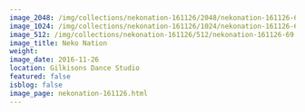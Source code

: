 ```yaml
---
image_2048: /img/collections/nekonation-161126/2048/nekonation-161126-69.jpg
image_1024: /img/collections/nekonation-161126/1024/nekonation-161126-69.jpg
image_512: /img/collections/nekonation-161126/512/nekonation-161126-69.jpg
image_title: Neko Nation
weight: 
image_date: 2016-11-26
location: Gilkisons Dance Studio
featured: false
isblog: false
image_page: nekonation-161126.html
---
```

